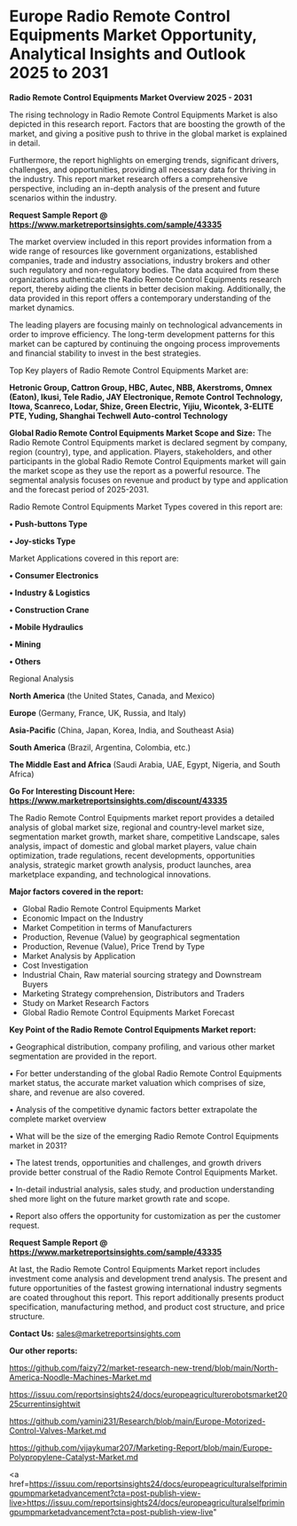 # Europe Radio Remote Control Equipments Market Opportunity, Analytical Insights and Outlook 2025 to 2031

<Strong> Radio Remote Control Equipments Market Overview 2025 - 2031</strong>

The rising technology in Radio Remote Control Equipments Market is also depicted in this research report. Factors that are boosting the growth of the market, and giving a positive push to thrive in the global market is explained in detail.

Furthermore, the report highlights on emerging trends, significant drivers, challenges, and opportunities, providing all necessary data for thriving in the industry. This report market research offers a comprehensive perspective, including an in-depth analysis of the present and future scenarios within the industry.

<strong>Request Sample Report @ <a href=https://www.marketreportsinsights.com/sample/43335>https://www.marketreportsinsights.com/sample/43335</a></strong>

The market overview included in this report provides information from a wide range of resources like government organizations, established companies, trade and industry associations, industry brokers and other such regulatory and non-regulatory bodies. The data acquired from these organizations authenticate the Radio Remote Control Equipments research report, thereby aiding the clients in better decision making. Additionally, the data provided in this report offers a contemporary understanding of the market dynamics.

The leading players are focusing mainly on technological advancements in order to improve efficiency. The long-term development patterns for this market can be captured by continuing the ongoing process improvements and financial stability to invest in the best strategies.

Top Key players of Radio Remote Control Equipments Market are:

<strong>Hetronic Group, Cattron Group, HBC, Autec, NBB, Akerstroms, Omnex (Eaton), Ikusi, Tele Radio, JAY Electronique, Remote Control Technology, Itowa, Scanreco, Lodar, Shize, Green Electric, Yijiu, Wicontek, 3-ELITE PTE, Yuding, Shanghai Techwell Auto-control Technology</strong>

<strong><b>Global Radio Remote Control Equipments Market Scope and Size:</b></strong>
The Radio Remote Control Equipments market is declared segment by company, region (country), type, and application. Players, stakeholders, and other participants in the global Radio Remote Control Equipments market will gain the market scope as they use the report as a powerful resource. The segmental analysis focuses on revenue and product by type and application and the forecast period of 2025-2031.

Radio Remote Control Equipments Market Types covered in this report are:

<strong>•  Push-buttons Type

•  Joy-sticks Type</strong>

Market Applications covered in this report are:

<strong>•  Consumer Electronics

•  Industry & Logistics

•  Construction Crane

•  Mobile Hydraulics

•  Mining

•  Others</strong> 

Regional Analysis

<strong>North America</strong> (the United States, Canada, and Mexico)

<strong>Europe</strong> (Germany, France, UK, Russia, and Italy)

<strong>Asia-Pacific</strong> (China, Japan, Korea, India, and Southeast Asia)

<strong>South America</strong> (Brazil, Argentina, Colombia, etc.)

<strong>The Middle East and Africa</strong> (Saudi Arabia, UAE, Egypt, Nigeria, and South Africa)

<strong>Go For Interesting Discount Here: <a href=https://www.marketreportsinsights.com/discount/43335>https://www.marketreportsinsights.com/discount/43335</a></strong>

The Radio Remote Control Equipments market report provides a detailed analysis of global market size, regional and country-level market size, segmentation market growth, market share, competitive Landscape, sales analysis, impact of domestic and global market players, value chain optimization, trade regulations, recent developments, opportunities analysis, strategic market growth analysis, product launches, area marketplace expanding, and technological innovations.

<strong><b>Major factors covered in the report:</b></strong>
<ul>
  <li>Global Radio Remote Control Equipments Market </li>
  <li>Economic Impact on the Industry</li>
  <li>Market Competition in terms of Manufacturers</li>
  <li>Production, Revenue (Value) by geographical segmentation</li>
  <li>Production, Revenue (Value), Price Trend by Type</li>
  <li>Market Analysis by Application</li>
  <li>Cost Investigation</li>
  <li>Industrial Chain, Raw material sourcing strategy and Downstream Buyers</li>
  <li>Marketing Strategy comprehension, Distributors and Traders</li>
  <li>Study on Market Research Factors</li>
  <li>Global Radio Remote Control Equipments Market Forecast</li>
</ul>

<strong><b>Key Point of the Radio Remote Control Equipments Market report:</b></strong>

• Geographical distribution, company profiling, and various other market segmentation are provided in the report.

• For better understanding of the global Radio Remote Control Equipments market status, the accurate market valuation which comprises of size, share, and revenue are also covered.

• Analysis of the competitive dynamic factors better extrapolate the complete market overview

• What will be the size of the emerging Radio Remote Control Equipments market in 2031?

• The latest trends, opportunities and challenges, and growth drivers provide better construal of the Radio Remote Control Equipments Market.

• In-detail industrial analysis, sales study, and production understanding shed more light on the future market growth rate and scope.

• Report also offers the opportunity for customization as per the customer request.

<strong>Request Sample Report @ <a href=https://www.marketreportsinsights.com/sample/43335>https://www.marketreportsinsights.com/sample/43335</a></strong>

At last, the Radio Remote Control Equipments Market report includes investment come analysis and development trend analysis. The present and future opportunities of the fastest growing international industry segments are coated throughout this report. This report additionally presents product specification, manufacturing method, and product cost structure, and price structure.

<strong>Contact Us:</strong>
sales@marketreportsinsights.com

<strong>Our other reports:</strong>

<a href=https://github.com/faizy72/market-research-new-trend/blob/main/North-America-Noodle-Machines-Market.md>https://github.com/faizy72/market-research-new-trend/blob/main/North-America-Noodle-Machines-Market.md</a>

<a href=https://issuu.com/reportsinsights24/docs/europeagriculturerobotsmarket2025currentinsightwit>https://issuu.com/reportsinsights24/docs/europeagriculturerobotsmarket2025currentinsightwit</a>

<a href=https://github.com/yamini231/Research/blob/main/Europe-Motorized-Control-Valves-Market.md>https://github.com/yamini231/Research/blob/main/Europe-Motorized-Control-Valves-Market.md</a>

<a href=https://github.com/vijaykumar207/Marketing-Report/blob/main/Europe-Polypropylene-Catalyst-Market.md>https://github.com/vijaykumar207/Marketing-Report/blob/main/Europe-Polypropylene-Catalyst-Market.md</a>

<a href=https://issuu.com/reportsinsights24/docs/europeagriculturalselfprimingpumpmarketadvancement?cta=post-publish-view-live>https://issuu.com/reportsinsights24/docs/europeagriculturalselfprimingpumpmarketadvancement?cta=post-publish-view-live</a>"
